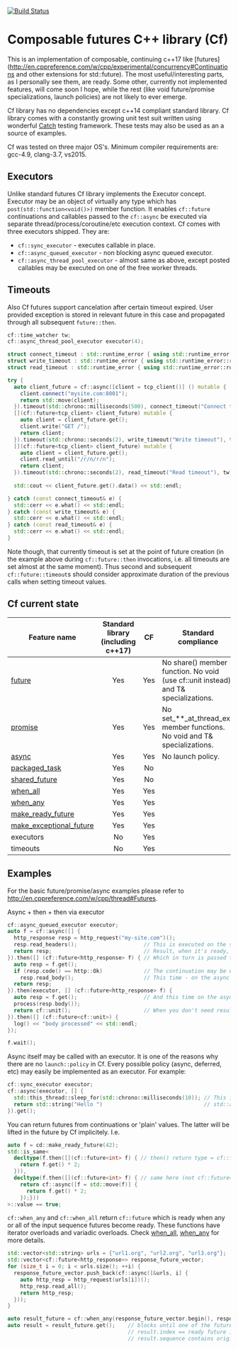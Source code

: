 [![Build Status](https://travis-ci.org/rpz80/cf.svg?branch=master)](https://travis-ci.org/rpz80/cf)
# Composable futures C++ library (Cf)
This is an implementation of composable, continuing c++17 like [futures](http://en.cppreference.com/w/cpp/experimental/concurrency#Continuations and other extensions for std::future). The most useful/interesting parts, as I personally see them, are ready. Some other, currently not implemented features, will come soon I hope, while the rest (like void future/promise specializations, launch policies) are not likely to ever emerge.

Cf library has no dependencies except c++14 compliant standard library. Cf library comes with a constantly growing unit test suit written using wonderful [Catch](https://github.com/philsquared/Catch) testing framework. These tests may also be used as an a source of examples.

Cf was tested on three major OS's. Minimum compiler requirements are: gcc-4.9, clang-3.7, vs2015.

## Executors
Unlike standard futures Cf library implements the Executor concept. Executor may be an object of virtually any type which has `post(std::function<void()>)` member function. It enables `cf::future` continuations and callables passed to the `cf::async` be executed via separate thread/process/coroutine/etc execution context.
Cf comes with three executors shipped. They are: 
* `cf::sync_executor` - executes callable in place.
* `cf::async_queued_executor` - non blocking async queued executor.
* `cf::async_thread_pool_executor` - almost same as above, except posted callables may be executed on one of the free worker threads.

## Timeouts
Also Cf futures support cancelation after certain timeout expired. User provided exception is stored in relevant future in this case and propagated through all subsequent `future::then`.
```c++
cf::time_watcher tw;
cf::async_thread_pool_executor executor(4);

struct connect_timeout : std::runtime_error { using std::runtime_error::runtime_error; };
struct write_timeout : std::runtime_error { using std::runtime_error::runtime_error; };
struct read_timeout : std::runtime_error { using std::runtime_error::runtime_error; };

try {
  auto client_future = cf::async([client = tcp_client()] () mutable {
    client.connect("mysite.com:8001");
    return std::move(client);
  }).timeout(std::chrono::milliseconds(500), connect_timeout("Connect timeout"), tw).then(executor,
  [](cf::future<tcp_client> client_future) mutable {
    auto client = client_future.get();
    client.write("GET /");
    return client;
  }).timeout(std::chrono::seconds(2), write_timeout("Write timeout"), tw).then(executor,
  [](cf::future<tcp_client> client_future) mutable {
    auto client = client_future.get();
    client.read_until("/r/n/r/n");
    return client;
  }).timeout(std::chrono::seconds(2), read_timeout("Read timeout"), tw);
  
  std::cout << client_future.get().data() << std::endl;

} catch (const connect_timeout& e) {
  std::cerr << e.what() << std::endl;
} catch (const write_timeout& e) {
  std::cerr << e.what() << std::endl;
} catch (const read_timeout& e) {
  std::cerr << e.what() << std::endl; 
}
```
Note though, that currently timeout is set at the point of future creation (in the example above during `cf::future::then` invocations, i.e. all timeouts are set almost at the same moment). Thus second and subsequent `cf::future::timeout`s should consider approximate duration of the previous calls when setting timeout values.

## Cf current state
|Feature name|Standard library (including c++17)|CF   |Standard compliance|
|------------|:--------------------------------:|:---:|----------|
|[future](http://en.cppreference.com/w/cpp/experimental/future)|Yes|Yes|No share() member function. No void (use cf::unit instead) and T& specializations.|
|[promise](http://en.cppreference.com/w/cpp/thread/promise)|Yes|Yes|No set_\*\*_at_thread_exit member functions. No void and T& specializations.|
|[async](http://en.cppreference.com/w/cpp/thread/async)|Yes|Yes|No launch policy.|
|[packaged_task](http://en.cppreference.com/w/cpp/thread/packaged_task)|Yes|No||
|[shared_future](http://en.cppreference.com/w/cpp/thread/shared_future)|Yes|No||
|[when_all](http://en.cppreference.com/w/cpp/experimental/when_all)|Yes|Yes||
|[when_any](http://en.cppreference.com/w/cpp/experimental/when_any)|Yes|Yes||
|[make_ready_future](http://en.cppreference.com/w/cpp/experimental/make_ready_future)|Yes|Yes||
|[make_exceptional_future](http://en.cppreference.com/w/cpp/experimental/make_exceptional_future)|Yes|Yes||
|executors|No|Yes||
|timeouts|No|Yes||

## Examples
For the basic future/promise/async examples please refer to http://en.cppreference.com/w/cpp/thread#Futures.

Async + then + then via executor
```c++
cf::async_queued_executor executor;
auto f = cf::async([] {
  http_response resp = http_request("my-site.com")();
  resp.read_headers();                     // This is executed on the separate standalone thread
  return resp;                             // Result, when it's ready, is stored in cf::future<http_response>.
}).then([] (cf::future<http_response> f) { // Which in turn is passed to the continuation.
  auto resp = f.get();
  if (resp.code() == http::Ok)             // The continuation may be executed on different contexts.
    resp.read_body();                      // This time - on the async thread.
  return resp;                             
}).then(executor, [] (cf::future<http_response> f) {
  auto resp = f.get();                     // And this time on the async_queued_executor context.
  process(resp.body());
  return cf::unit();                       // When you don't need result - use cf::unit.
}).then([] (cf::future<cf::unit>) {
  log() << "body processed" << std::endl;
});

f.wait();
```
Async itself may be called with an executor. It is one of the reasons why there are no `launch::policy` in Cf. Every possible policy (async, deferred, etc) may easily be implemented as an executor. For example:

```c++
cf::sync_executor executor;
cf::async(executor, [] {
  std::this_thread::sleep_for(std::chrono::milliseconds(10)); // This is evaluated in place, in this case exactly like 
  return std::string("Hello ")                                // std::async with the std::launch::deferred policy.
}).get();
```
You can return futures from continuations or 'plain' values. The latter will be lifted in the future by Cf implicitely. I.e.

```c++
auto f = cd::make_ready_future(42);
std::is_same<
  decltype(f.then([](cf::future<int> f) { // then() return type = cf::future<int>
    return f.get() * 2;
  })), 
  decltype(f.then([](cf::future<int> f) { // same here (not cf::future<cf::future<int>>)
    return cf::async([f = std::move(f)] { 
      return f.get() * 2; 
    });}))
>::value == true;
```
`cf::when_any` and `cf::when_all` return `cf::future` which is ready when any or all of the input sequence futures become ready. These functions have iterator overloads and variadic overloads. Check [when_all](http://en.cppreference.com/w/cpp/experimental/when_all), [when_any](http://en.cppreference.com/w/cpp/experimental/when_any) for more details.
```c++
std::vector<std::string> urls = {"url1.org", "url2.org", "url3.org"};
std::vector<cf::future<http_response>> response_future_vector;
for (size_t i = 0; i < urls.size(); ++i) {
  response_future_vector.push_back(cf::async([&urls, i] {
    auto http_resp = http_request(urls[i])();
    http_resp.read_all();
    return http_resp;
  }));
}

auto result_future = cf::when_any(response_future_vector.begin(), response_future_vector.end());
auto result = result_future.get();    // blocks until one of the futures becomes ready.
                                      // result.index == ready future index
                                      // result.sequence contains original futures with sequence[index] ready

```
